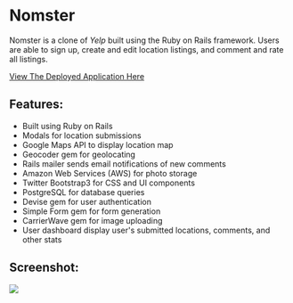 # Nomster
Nomster is a clone of *Yelp* built using the Ruby on Rails framework. Users are able to sign up, create and edit location listings, and comment and rate all listings.

[View The Deployed Application Here](https://nomster-sloane-siverson.herokuapp.com/)

## Features:
* Built using Ruby on Rails
* Modals for location submissions
* Google Maps API to display location map
* Geocoder gem for geolocating
* Rails mailer sends email notifications of new comments
* Amazon Web Services (AWS) for photo storage
* Twitter Bootstrap3 for CSS and UI components
* PostgreSQL for database queries
* Devise gem for user authentication
* Simple Form gem for form generation
* CarrierWave gem for image uploading
* User dashboard display user's submitted locations, comments, and other stats

## Screenshot:
![](/images/screenshot1.png)
